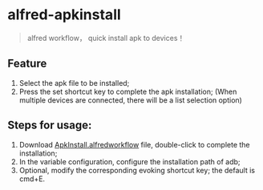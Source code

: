 # alfred-apkinstall
> alfred workflow， quick install apk to devices！

## Feature
1. Select the apk file to be installed;
2. Press the set shortcut key to complete the apk installation;
(When multiple devices are connected, there will be a list selection option)

## Steps for usage:
1. Download [ApkInstall.alfredworkflow](./ApkInstall.alfredworkflow) file, double-click to complete the installation;
2. In the variable configuration, configure the installation path of adb;
3. Optional, modify the corresponding evoking shortcut key; the default is cmd+E.


